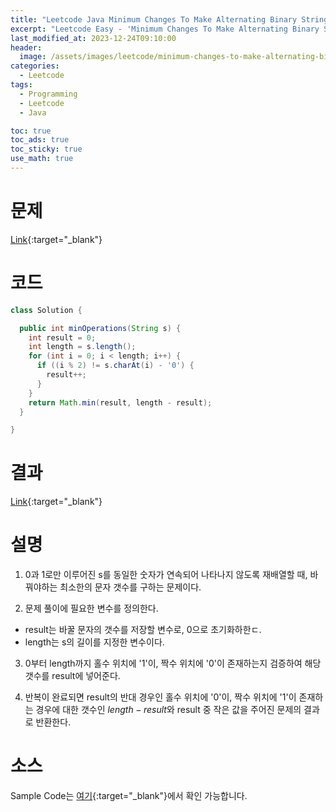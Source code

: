 ```yaml
---
title: "Leetcode Java Minimum Changes To Make Alternating Binary String"
excerpt: "Leetcode Easy - 'Minimum Changes To Make Alternating Binary String' 문제 Java 풀이"
last_modified_at: 2023-12-24T09:10:00
header:
  image: /assets/images/leetcode/minimum-changes-to-make-alternating-binary-string.png
categories:
  - Leetcode
tags:
  - Programming
  - Leetcode
  - Java

toc: true
toc_ads: true
toc_sticky: true
use_math: true
---
```

# 문제
[Link](https://leetcode.com/problems/minimum-changes-to-make-alternating-binary-string){:target="_blank"}

# 코드
```java
class Solution {

  public int minOperations(String s) {
    int result = 0;
    int length = s.length();
    for (int i = 0; i < length; i++) {
      if ((i % 2) != s.charAt(i) - '0') {
        result++;
      }
    }
    return Math.min(result, length - result);
  }

}
```

# 결과
[Link](https://leetcode.com/problems/minimum-changes-to-make-alternating-binary-string/submissions/1126979044/){:target="_blank"}

# 설명
1. 0과 1로만 이루어진 s를 동일한 숫자가 연속되어 나타나지 않도록 재배열할 때, 바꿔야하는 최소한의 문자 갯수를 구하는 문제이다.

2. 문제 풀이에 필요한 변수를 정의한다.
- result는 바꿀 문자의 갯수를 저장할 변수로, 0으로 초기화하한ㄷ.
- length는 s의 길이를 지정한 변수이다.

3. 0부터 length까지 홀수 위치에 '1'이, 짝수 위치에 '0'이 존재하는지 검증하여 해당 갯수를 result에 넣어준다.

4. 반복이 완료되면 result의 반대 경우인 홀수 위치에 '0'이, 짝수 위치에 '1'이 존재하는 경우에 대한 갯수인 $length - result$와 result 중 작은 값을 주어진 문제의 결과로 반환한다.

# 소스
Sample Code는 [여기](https://github.com/GracefulSoul/leetcode/blob/master/src/main/java/gracefulsoul/problems/MinimumChangesToMakeAlternatingBinaryString.java){:target="_blank"}에서 확인 가능합니다.